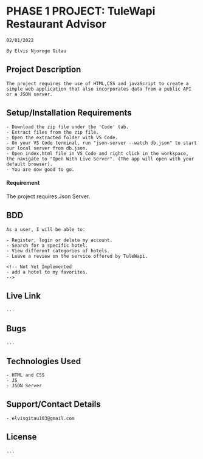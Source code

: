 # PHASE 1 PROJECT: TuleWapi Restaurant Advisor
    02/01/2022

    By Elvis Njoroge Gitau

## Project Description

    The project requires the use of HTML,CSS and javaScript to create a simple web application that also incorporates data from a public API or a JSON server.

## Setup/Installation Requirements

    - Download the zip file under the 'Code' tab.
    - Extract files from the zip file.
    - Open the extracted folder with VS Code.
    - On your VS Code terminal, run "json-server --watch db.json" to start our local server from db.json.
    - Open index.html file in VS Code and right click in the workspace, the navigate to "Open With Live Server". (The app will open with your default browser).
    - You are now good to go.

#### Requirement

The project requires Json Server.

## BDD

    As a user, I will be able to:

    - Register, login or delete my account.
    - Search for a specific hotel.
    - View different categories of hotels.
    - Leave a review on the service offered by TuleWapi.

    <!-- Not Yet Implemented
    - add a hotel to my favorites.
    -->

## Live Link

    ...

## Bugs

    ...

## Technologies Used

    - HTML and CSS
    - JS
    - JSON Server

## Support/Contact Details

    - elvisgitau103@gmail.com

## License

    ...
